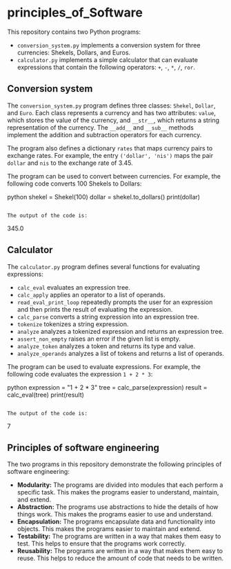 

# principles_of_Software

This repository contains two Python programs:

* `conversion_system.py` implements a conversion system for three currencies: Shekels, Dollars, and Euros.
* `calculator.py` implements a simple calculator that can evaluate expressions that contain the following operators: `+`, `-`, `*`, `/`, `ror`.

## Conversion system

The `conversion_system.py` program defines three classes: `Shekel`, `Dollar`, and `Euro`. Each class represents a currency and has two attributes: `value`, which stores the value of the currency, and `__str__`, which returns a string representation of the currency. The `__add__` and `__sub__` methods implement the addition and subtraction operators for each currency.

The program also defines a dictionary `rates` that maps currency pairs to exchange rates. For example, the entry `('dollar', 'nis')` maps the pair `dollar` and `nis` to the exchange rate of 3.45.

The program can be used to convert between currencies. For example, the following code converts 100 Shekels to Dollars:

python
shekel = Shekel(100)
dollar = shekel.to_dollars()
print(dollar)
```

The output of the code is:

```
345.0


## Calculator

The `calculator.py` program defines several functions for evaluating expressions:

* `calc_eval` evaluates an expression tree.
* `calc_apply` applies an operator to a list of operands.
* `read_eval_print_loop` repeatedly prompts the user for an expression and then prints the result of evaluating the expression.
* `calc_parse` converts a string expression into an expression tree.
* `tokenize` tokenizes a string expression.
* `analyze` analyzes a tokenized expression and returns an expression tree.
* `assert_non_empty` raises an error if the given list is empty.
* `analyze_token` analyzes a token and returns its type and value.
* `analyze_operands` analyzes a list of tokens and returns a list of operands.

The program can be used to evaluate expressions. For example, the following code evaluates the expression `1 + 2 * 3`:

python
expression = "1 + 2 * 3"
tree = calc_parse(expression)
result = calc_eval(tree)
print(result)
```

The output of the code is:

```
7


## Principles of software engineering

The two programs in this repository demonstrate the following principles of software engineering:

* **Modularity:** The programs are divided into modules that each perform a specific task. This makes the programs easier to understand, maintain, and extend.
* **Abstraction:** The programs use abstractions to hide the details of how things work. This makes the programs easier to use and understand.
* **Encapsulation:** The programs encapsulate data and functionality into objects. This makes the programs easier to maintain and extend.
* **Testability:** The programs are written in a way that makes them easy to test. This helps to ensure that the programs work correctly.
* **Reusability:** The programs are written in a way that makes them easy to reuse. This helps to reduce the amount of code that needs to be written.

